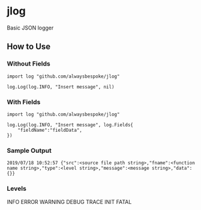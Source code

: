 # jlog
Basic JSON logger

## How to Use

### Without Fields

```golang
import log "github.com/alwaysbespoke/jlog"

log.Log(log.INFO, "Insert message", nil)
```

### With Fields

```golang
import log "github.com/alwaysbespoke/jlog"

log.Log(log.INFO, "Insert message", log.Fields{
    "fieldName":"fieldData",
})
```

### Sample Output

```golang
2019/07/18 10:52:57 {"src":<source file path string>,"fname":<function name string>,"type":<level string>,"message":<message string>,"data":{}}
```


### Levels

INFO
ERROR
WARNING
DEBUG
TRACE
INIT
FATAL